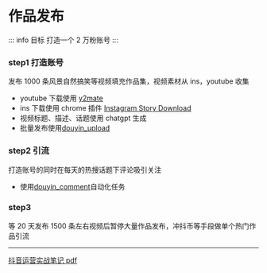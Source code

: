 # 作品发布

::: info 目标
打造一个 2 万粉账号
:::

### step1 打造账号

发布 1000 条风景自然搞笑等视频填充作品集，视频素材从 ins，youtube 收集

- youtube 下载使用 [y2mate](https://www.y2mate.com/youtube/-GWlfw7omdo)
- ins 下载使用 chrome 插件 [Instagram Story Download](https://chromewebstore.google.com/detail/instagram-story-download/inekcncapjijgfjjlkadkmdgfoekcilb)
- 视频标题、描述、话题使用 chatgpt 生成
- 批量发布使用[douyin_upload](https://github.com/withwz/douyin_upload)

### step2 引流

打造账号的同时在每天的热搜话题下评论吸引关注

- 使用[douyin_comment](https://github.com/withwz/douyin_comment)自动化任务

### step3

等 20 天发布 1500 条左右视频后暂停大量作品发布，冲抖币等手段做单个热门作品引流

---

[抖音运营实战笔记 pdf](http://www.tup.tsinghua.edu.cn/upload/books/yz/102623-01.pdf)
